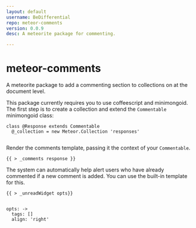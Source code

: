 ```yaml
---
layout: default
username: BeDifferential
repo: meteor-comments
version: 0.0.9
desc: A meteorite package for commenting.

---
```

# meteor-comments

A meteorite package to add a commenting section to collections on at the document level.


This package currently requires you to use coffeescript and minimongoid.  The first step is to create a collection and extend the `Commentable` minimongoid class:
```
class @Response extends Commentable
  @_collection = new Meteor.Collection 'responses'
  
```


Render the comments template, passing it the context of your <code>Commentable</code>.
```
{{ > _comments response }}
```

The system can automatically help alert users who have already commented if a new comment is added.  You can use the built-in template for this.
```
{{ > _unreadWidget opts}}


opts: ->
  tags: []
  align: 'right'
```
